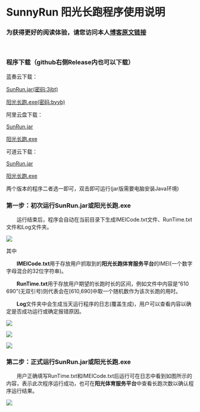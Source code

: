 # SunnyRun 阳光长跑程序使用说明

### 为获得更好的阅读体验，请您访问本人[博客原文链接](https://czyx007.cn/archives/yang-guang-chang-pao-shi-yong-shuo-ming)

<br>

### 程序下载（github右侧Release内也可以下载）
蓝奏云下载：

[SunRun.jar(密码:3jbt)](https://wwe.lanzouj.com/iNnvb00waezc)

[阳光长跑.exe(密码:byyb)](https://wwe.lanzouj.com/iSbG300waf1e)

阿里云盘下载：

[SunRun.jar](https://www.aliyundrive.com/s/F6Fb98h8GgF)

[阳光长跑.exe](https://www.aliyundrive.com/s/hws12VrLRRr)

可道云下载：

[SunRun.jar](https://cloud.czyx007.cn/#s/76VbH7Qg)

[阳光长跑.exe](https://cloud.czyx007.cn/#s/76VbtbHA)

两个版本的程序二者选一即可，双击即可运行(jar版需要电脑安装Java环境)

### 第一步：初次运行SunRun.jar或阳光长跑.exe

&emsp;&emsp;运行结束后，程序会自动在当前目录下生成IMEICode.txt文件、RunTime.txt文件和Log文件夹。

![](https://gitee.com/gentlemans_ink/blogimage/raw/master/img/202203022126667.png)

其中

&emsp;&emsp;**IMEICode.txt**用于存放用户抓取到的**阳光长跑体育服务平台**的IMEI(一个数字字母混合的32位字符串)。

&emsp;&emsp;**RunTime.txt**用于存放用户期望的长跑时长的区间，例如文件中内容是“610 690”(无双引号)则代表会在[610,690]中取一个随机数作为该次长跑的用时。

&emsp;&emsp;**Log**文件夹中会生成当天运行程序的日志(覆盖生成)，用户可以查看内容以确定是否成功运行或确定报错原因。


![](https://gitee.com/gentlemans_ink/blogimage/raw/master/img/202203022126665.png)

![](https://gitee.com/gentlemans_ink/blogimage/raw/master/img/202203022126666.png)

![](https://gitee.com/gentlemans_ink/blogimage/raw/master/img/202203022129219.png)

### 第二步：正式运行SunRun.jar或阳光长跑.exe

&emsp;&emsp;用户正确填写RunTime.txt和IMEICode.txt后运行可在日志中看到如图所示的内容，表示此次程序运行成功，也可在**阳光体育服务平台**中查看长跑次数以确认程序运行结果。

![](https://gitee.com/gentlemans_ink/blogimage/raw/master/img/202203022132955.png)
